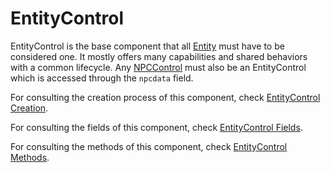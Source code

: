 # EntityControl

EntityControl is the base component that all [Entity](../Entity.md) must have to be considered one. It mostly offers many capabilities and shared behaviors with a common lifecycle. Any [NPCControl](../NPCControl/NPCControl.md) must also be an EntityControl which is accessed through the `npcdata` field.

For consulting the creation process of this component, check [EntityControl Creation](EntityControl%20Creation.md).

For consulting the fields of this component, check [EntityControl Fields](EntityControl%20Fields.md).

For consulting the methods of this component, check [EntityControl Methods](EntityControl%20Methods.md).
